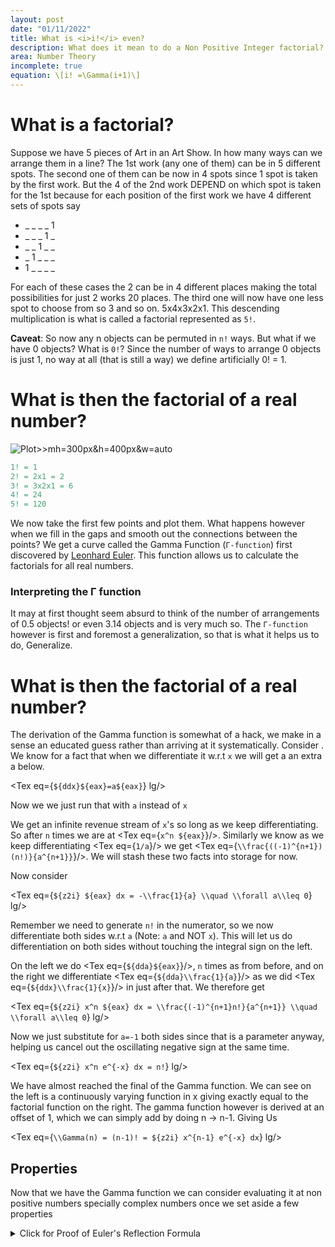 ```yaml
---
layout: post
date: "01/11/2022"
title: What is <i>i!</i> even?
description: What does it mean to do a Non Positive Integer factorial? Let alone a Complex one.
area: Number Theory
incomplete: true
equation: \[i! =\Gamma(i+1)\]
---
```


<script>
import Tex from '@components/Katex.svelte';
const eax = `e^{ax}`;
const ddx = `\\frac{d}{dx}`;
const dda = `\\frac{d}{da}`;
const z2i = `\\int_0^\\infty`;
</script>

# What is a factorial?
Suppose we have 5 pieces of Art in an Art Show. In how many ways can we arrange them in a line? The 1st work (any one of them) can be in 5 different spots. The second one of them can be now in 4 spots since 1 spot is taken by the first work. But the 4 of the 2nd work DEPEND on which spot is taken for the 1st because for each position of the first work we have 4 different sets of spots say

- _ _ _ \_ 1
- _ _ \_ 1 \_
- \_ \_ 1 \_ _
- \_ 1 _ _ _
- 1 _ _ _ _

For each of these cases the 2 can be in 4 different places making the total possibilities for just 2 works 20 places. The third one will now have one less spot to choose from so 3 and so on. 5x4x3x2x1. This descending multiplication is what is called a factorial represented as `5!`.

**Caveat**: So now any n objects can be permuted in `n!` ways. But what if we have 0 objects? What is `0!`? Since the number of ways to arrange 0 objects is just 1, no way at all (that is still a way) we define artificially 0! = 1.

# What is then the factorial of a real number?
![Plot>>mh=300px&h=400px&w=auto](https://upload.wikimedia.org/wikipedia/commons/b/b9/Factorial_Interpolation.svg)

```matlab
1! = 1
2! = 2x1 = 2
3! = 3x2x1 = 6
4! = 24
5! = 120
```

We now take the first few points and plot them. What happens however when we fill in the gaps and smooth out the connections between the points? We get a curve called the Gamma Function (`Γ-function`) first discovered by [Leonhard Euler](https://en.wikipedia.org/wiki/Leonhard_Euler). This function allows us to calculate the factorials for all real numbers.

### Interpreting the Γ function
It may at first thought seem absurd to think of the number of arrangements of 0.5 objects! or even 3.14 objects and is very much so. The `Γ-function` however is first and foremost a generalization, so that is what it helps us to do, Generalize.

# What is then the factorial of a real number?
The derivation of the Gamma function is somewhat of a hack, we make in a sense an educated guess rather than arriving at it systematically. Consider <Tex eq={eax}/>. We know for a fact that when we differentiate it w.r.t `x` we will get a an extra a below.

<Tex eq={`${ddx}${eax}=a${eax}`} lg/>

Now we we just run that with `a` instead of `x`

<!-- <Tex eq={`${dda}${eax}=x${eax}`} lg/> -->

We get an infinite revenue stream of `x`'s so long as we keep differentiating. So after `n` times we are at  <Tex eq={`x^n ${eax}`}/>. Similarly we know as we keep differentiating <Tex eq={`1/a`}/> we get <Tex eq={`\\frac{((-1)^{n+1})(n!)}{a^{n+1}}`}/>. We will stash these two facts into storage for now.

Now consider

<Tex eq={`${z2i} ${eax} dx = -\\frac{1}{a} \\quad \\forall a\\leq 0`} lg/>

Remember we need to generate `n!` in the numerator, so we now differentiate both sides w.r.t `a` (Note: `a` and NOT `x`). This will let us do differentiation on both sides without touching the integral sign on the left.

On the left we do <Tex eq={`${dda}${eax}`}/>, `n` times as from before, and on the right we differentiate <Tex eq={`${dda}\\frac{1}{a}`}/> as we did <Tex eq={`${ddx}\\frac{1}{x}`}/> in just after that. We therefore get

<Tex eq={`${z2i} x^n ${eax} dx = \\frac{(-1)^{n+1}n!}{a^{n+1}} \\quad \\forall a\\leq 0`} lg/>

Now we just substitute for `a=-1` both sides since that is a parameter anyway, helping us cancel out the oscillating negative sign at the same time.

<Tex eq={`${z2i} x^n e^{-x} dx = n!`} lg/>

We have almost reached the final of the Gamma function. We can see on the left is a continuously varying function in x giving exactly equal to the factorial function on the right. The gamma function however is derived at an offset of 1, which we can simply add by doing n &rarr; n-1. Giving Us

<Tex eq={`\\Gamma(n) = (n-1)! = ${z2i} x^{n-1} e^{-x} dx`} lg/>

## Properties
Now that we have the Gamma function we can consider evaluating it at non positive numbers specially complex numbers once we set aside a few properties

<details><summary>Click for Proof of Euler's Reflection Formula</summary>
<div>

#### yes, even hidden code blocks!

```python
print("hello world!")
```

</div>
</details>
